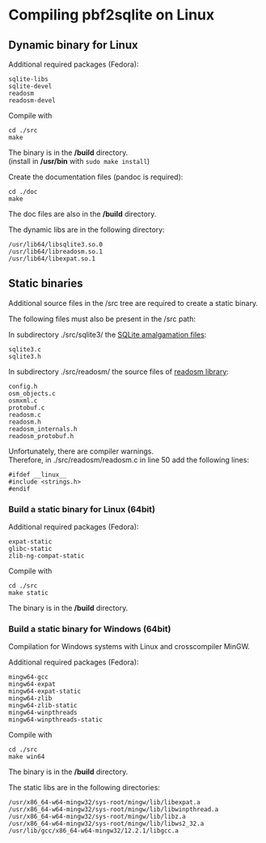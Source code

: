 # Compiling pbf2sqlite on Linux


## Dynamic binary for Linux

Additional required packages (Fedora):
```
sqlite-libs
sqlite-devel
readosm
readosm-devel
```

Compile with
```
cd ./src
make
```
The binary is in the **/build** directory.  
(install in **/usr/bin** with `sudo make install`)  

Create the documentation files (pandoc is required):
```
cd ./doc
make
```
The doc files are also in the **/build** directory.  

The dynamic libs are in the following directory:
```
/usr/lib64/libsqlite3.so.0
/usr/lib64/libreadosm.so.1
/usr/lib64/libexpat.so.1
```


## Static binaries

Additional source files in the /src tree are required to create a static binary.

The following files must also be present in the /src path:

In subdirectory ./src/sqlite3/ the [SQLite amalgamation files](https://www.sqlite.org/amalgamation.html):  
```
sqlite3.c
sqlite3.h
```

In subdirectory ./src/readosm/ the source files of [readosm library](https://www.gaia-gis.it/fossil/readosm/index):  
```
config.h
osm_objects.c
osmxml.c
protobuf.c
readosm.c
readosm.h
readosm_internals.h
readosm_protobuf.h
```

Unfortunately, there are compiler warnings.  
Therefore, in ./src/readosm/readosm.c in line 50 add the following lines:  
```
#ifdef __linux__
#include <strings.h>
#endif
```

### Build a static binary for Linux (64bit)

Additional required packages (Fedora):
```
expat-static
glibc-static
zlib-ng-compat-static
```

Compile with
```
cd ./src
make static
```
The binary is in the **/build** directory.  

### Build a static binary for Windows (64bit)

Compilation for Windows systems with Linux and crosscompiler MinGW.

Additional required packages (Fedora):
```
mingw64-gcc
mingw64-expat
mingw64-expat-static
mingw64-zlib
mingw64-zlib-static
mingw64-winpthreads
mingw64-winpthreads-static
```

Compile with
```
cd ./src
make win64
```
The binary is in the **/build** directory.  

The static libs are in the following directories:
```
/usr/x86_64-w64-mingw32/sys-root/mingw/lib/libexpat.a
/usr/x86_64-w64-mingw32/sys-root/mingw/lib/libwinpthread.a
/usr/x86_64-w64-mingw32/sys-root/mingw/lib/libz.a
/usr/x86_64-w64-mingw32/sys-root/mingw/lib/libws2_32.a
/usr/lib/gcc/x86_64-w64-mingw32/12.2.1/libgcc.a
```

